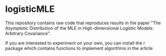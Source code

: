 # logisticMLE

This repository contains raw code that reproduces results in the paper "The Asymptotic Distribution of the MLE in High-dimensional Logistic Models: Arbitrary Covariance".

If you are interested to experiment on your own, you can install the r package which contains functions to implement algorithms in the article

```r

```
